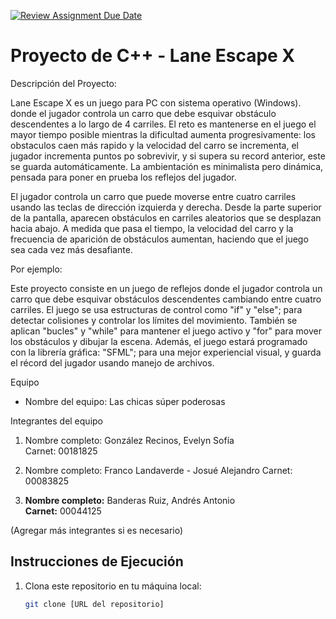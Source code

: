 [![Review Assignment Due Date](https://classroom.github.com/assets/deadline-readme-button-22041afd0340ce965d47ae6ef1cefeee28c7c493a6346c4f15d667ab976d596c.svg)](https://classroom.github.com/a/mi1WNrHU)
# Proyecto de C++ - Lane Escape X 

Descripción del Proyecto:

Lane Escape X es un juego para PC con sistema operativo (Windows). donde el jugador controla un carro que debe esquivar obstáculo descendentes a lo largo de 4 carriles. El reto es mantenerse en el juego el mayor tiempo posible mientras la dificultad aumenta progresivamente: los obstaculos caen más rapido y la velocidad del carro se incrementa, el jugador incrementa puntos po sobrevivir, y si supera su record anterior, este se guarda automáticamente. La ambientación es minimalista pero dinámica, pensada para poner en prueba los reflejos del jugador.

El jugador controla un carro que puede moverse entre cuatro carriles usando las teclas de dirección izquierda y derecha. Desde la parte superior de la pantalla, aparecen obstáculos en carriles aleatorios que se desplazan hacia abajo. A medida que pasa el tiempo, la velocidad del carro y la frecuencia de aparición de obstáculos aumentan, haciendo que el juego sea cada vez más desafiante.

Por ejemplo:

Este proyecto consiste en un juego de reflejos donde el jugador controla un carro que debe esquivar obstáculos descendentes cambiando entre cuatro carriles. El juego se usa estructuras de control como "if" y "else"; para detectar colisiones y controlar los límites del movimiento. También se aplican "bucles" y "while" para mantener el juego activo y "for" para mover los obstáculos y dibujar la escena. 
Además, el juego estará programado con la librería gráfica: "SFML"; para una mejor experiencial visual, y guarda el récord del jugador usando manejo de archivos.

 Equipo

- Nombre del equipo: Las chicas súper poderosas 

 Integrantes del equipo

1. Nombre completo: González Recinos, Evelyn Sofía  
   Carnet: 00181825

2. Nombre completo: Franco Landaverde - Josué Alejandro 
   Carnet: 00083825

3. **Nombre completo:** Banderas Ruiz, Andrés Antonio  
   **Carnet:** 00044125

(Agregar más integrantes si es necesario)

## Instrucciones de Ejecución

1. Clona este repositorio en tu máquina local:
   ```bash
   git clone [URL del repositorio]
